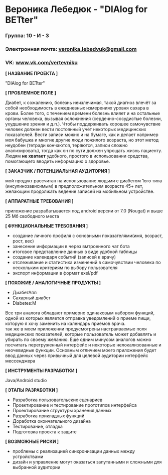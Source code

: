 # Вероника Лебедюк - "DIAlog for BETter"
### Группа: 10 - И - 3
### Электронная почта: veronika.lebedyuk@gmail.com
### VK: www.vk.com/vertevniku

**[ НАЗВАНИЕ ПРОЕКТА ]**

"DIAlog for BETter"

**[ ПРОБЛЕМНОЕ ПОЛЕ ]**

Диабет, к сожалению, болезнь неизлечимая,  такой диагноз влечёт за собой необходимость в ежедневных измерениях уровня сахара в крови. Более того, с течением времени болезнь влияет и на остальные  органы человека, вызывая осложнения (сердечно-сосудистые болезни, ухудшение зрения и д.п.). Чтобы поддерживать хорошее самочувствие человек должен вести постоянный учёт некоторых медицинских показателей. Вести записи можно и на бумаге, как и делает например моя бабушка и многие другие люди пожилого возраста, но этот метод неудобен (тетради кончаются, теряются, записи сложно анализировать),  тогда как он по сути должен упрощать жизнь пациенту. Людям **не хватает**  удобного, простого в использовании средства, помогающего вводить информацию о здоровье.

**[ ЗАКАЗЧИК / ПОТЕНЦИАЛЬНАЯ АУДИТОРИЯ ]**

мой продукт рассчитан на использование людьми с диабетом 1ого типа (инсулинозависимым) в предположительном возрасте 45+ лет, желающим продолжать ведение записей на мобильном устройстве.

**[ АППАРАТНЫЕ ТРЕБОВАНИЯ ]** 

приложение разрабатывается под android версии от 7.0 (Nougat) и выше 
25 Мб свободного места

**[ ФУНКЦИОНАЛЬНЫЕ ТРЕБОВАНИЯ ]**

* создание личного профиля с основными показателями(имя, возраст, рост, вес)
* занесение информации в через вмтроенного чат бота
* итоговое представление данных в виде удобной таблицы
* создание календаря событий (записей к врачу)
* отслеживание и статистика изменений в самочувствии человека по нескольким критериям по выбору пользователя
* экспорт информации в формат exel/pdf

**[ ПОХОЖИЕ / АНАЛОГИЧНЫЕ ПРОДУКТЫ ]**

* ДиабетАпп
* Сахарный диабет
* Diabetes:M

Все три аналога обладают примерно одинаковым набором функций, одной из которых является отправка уведомлений о приеме пищи, которую я хочу заменить на календарь приёмов врача.  
так же в моем приложении предусмотрены настраиваемые поля медицинских показателей, которые пользователь может добавлять и убирать по своему желанию.
Ещё одним минусом аналогов можно посчитать перегруженный интерфейс и некоторые нелокализованные и неочевидные функции. Основным отличием моего приложения будет ввод данных через привычный для целевой аудитории интерфейс мессенджера


**[ ИНСТРУМЕНТЫ РАЗРАБОТКИ ]**

 Java/Android studio


**[ ЭТАПЫ РАЗРАБОТКИ ]**

* Разработка пользовательских сценариев
* Проектирование и тестирование прототипов интерфейса
* Проектирование структуры хранения данных 
* Разработка прикладных функций 
* Доработка окончательного дизайна
* Тестирование, отладка
* Подготовка проекта к защите

**[ ВОЗМОЖНЫЕ РИСКИ ]**

* проблемы с реализацией  синхронизации данных между устройствами
*  дизайн и управление могут оказаться запутанными и сложными для выбранной аудитории

